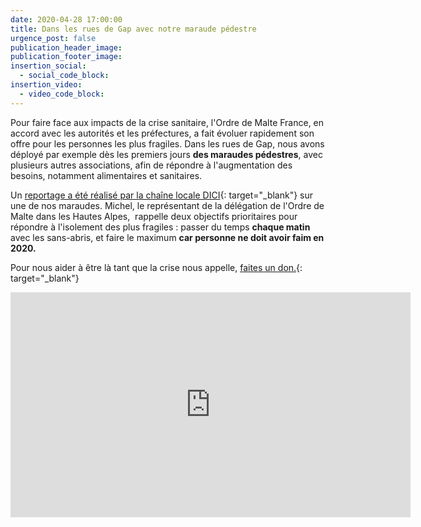 ```yaml
---
date: 2020-04-28 17:00:00
title: Dans les rues de Gap avec notre maraude pédestre
urgence_post: false
publication_header_image:
publication_footer_image:
insertion_social:
  - social_code_block:
insertion_video:
  - video_code_block:
---
```


Pour faire face aux impacts de la crise sanitaire, l'Ordre de Malte France, en accord avec les autorit&eacute;s et les pr&eacute;fectures, a fait &eacute;voluer rapidement son offre pour les personnes les plus fragiles. Dans les rues de Gap, nous avons d&eacute;ploy&eacute; par exemple d&egrave;s les premiers jours **des maraudes p&eacute;destres**, avec plusieurs autres associations, afin de r&eacute;pondre &agrave; l'augmentation des besoins, notamment alimentaires et sanitaires.

Un [reportage a &eacute;t&eacute; r&eacute;alis&eacute; par la cha&icirc;ne locale DICI](https://www.dici.fr/actu/2020/04/22/ne-se-laisse-abattre-chaue-jour-l-ordre-de-malte-sillonne-rues-de-gap-aider-plus-demunis-1389199){: target="_blank"} sur une de nos maraudes. Michel, le repr&eacute;sentant de la d&eacute;l&eacute;gation de l'Ordre de Malte dans les Hautes Alpes,&nbsp; rappelle deux objectifs prioritaires pour r&eacute;pondre &agrave; l'isolement des plus fragiles : passer du temps **chaque matin** avec les sans-abris, et faire le maximum **car personne ne doit avoir faim en 2020.&nbsp;**

Pour nous aider &agrave; &ecirc;tre l&agrave; tant que la crise nous appelle, [faites un don.](https://covid19.ordredemaltefrance.org/){: target="_blank"}

<iframe title="vimeo-player" src="https://player.vimeo.com/video/410300753" width="640" height="360" frameborder="0" allowfullscreen=""></iframe>